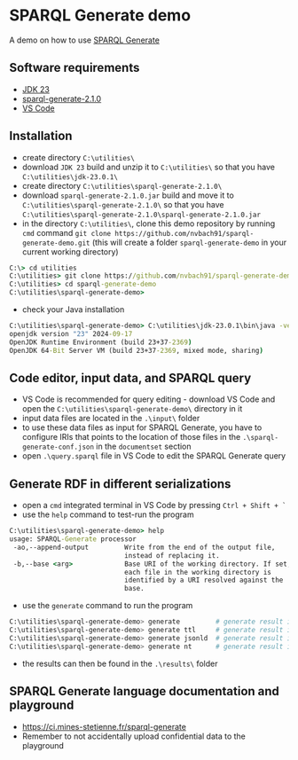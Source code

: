 # SPARQL Generate demo

A demo on how to use [SPARQL Generate](https://github.com/sparql-generate/sparql-generate)


## Software requirements

- [JDK 23](https://jdk.java.net/23/)
- [sparql-generate-2.1.0](https://github.com/sparql-generate/sparql-generate/tags)
- [VS Code](https://code.visualstudio.com/)

## Installation

- create directory `C:\utilities\`
- download `JDK 23` build and unzip it to `C:\utilities\` so that you have `C:\utilities\jdk-23.0.1\`
- create directory `C:\utilities\sparql-generate-2.1.0\`
- download `sparql-generate-2.1.0.jar` build and move it to `C:\utilities\sparql-generate-2.1.0\` so that you have `C:\utilities\sparql-generate-2.1.0\sparql-generate-2.1.0.jar`
- in the directory `C:\utilities\`, clone this demo repository by running `cmd` command `git clone https://github.com/nvbach91/sparql-generate-demo.git` (this will create a folder `sparql-generate-demo` in your current working directory)

```bat
C:\> cd utilities
C:\utilities> git clone https://github.com/nvbach91/sparql-generate-demo.git
C:\utilities> cd sparql-generate-demo
C:\utilities\sparql-generate-demo>
```

- check your Java installation

```bat
C:\utilities\sparql-generate-demo> C:\utilities\jdk-23.0.1\bin\java -version
openjdk version "23" 2024-09-17
OpenJDK Runtime Environment (build 23+37-2369)
OpenJDK 64-Bit Server VM (build 23+37-2369, mixed mode, sharing)
```

## Code editor, input data, and SPARQL query

- VS Code is recommended for query editing - download VS Code and open the `C:\utilities\sparql-generate-demo\` directory in it
- input data files are located in the `.\input\` folder
- to use these data files as input for SPARQL Generate, you have to configure IRIs that points to the location of those files in the `.\sparql-generate-conf.json` in the `documentset` section
- open `.\query.sparql` file in VS Code to edit the SPARQL Generate query


## Generate RDF in different serializations

- open a `cmd` integrated terminal in VS Code by pressing ``Ctrl + Shift + ` ``
- use the `help` command to test-run the program
```bat
C:\utilities\sparql-generate-demo> help
usage: SPARQL-Generate processor
 -ao,--append-output         Write from the end of the output file,
                             instead of replacing it.
 -b,--base <arg>             Base URI of the working directory. If set,
                             each file in the working directory is
                             identified by a URI resolved against the
                             base.
```
- use the `generate` command to run the program
```bash
C:\utilities\sparql-generate-demo> generate         # generate result in format ttl
C:\utilities\sparql-generate-demo> generate ttl     # generate result in format ttl
C:\utilities\sparql-generate-demo> generate jsonld  # generate result in format jsonld
C:\utilities\sparql-generate-demo> generate nt      # generate result in format nt
```
- the results can then be found in the `.\results\` folder


## SPARQL Generate language documentation and playground

- https://ci.mines-stetienne.fr/sparql-generate
- Remember to not accidentally upload confidential data to the playground
